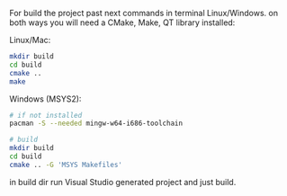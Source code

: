 
For build the project past next commands in terminal Linux/Windows.
on both ways you will need a CMake, Make, QT library installed:

Linux/Mac:

```bash
mkdir build
cd build
cmake ..
make

```

Windows (MSYS2):

```bash
# if not installed
pacman -S --needed mingw-w64-i686-toolchain

# build
mkdir build
cd build
cmake .. -G 'MSYS Makefiles'
```

in build dir run Visual Studio generated project and just build.

